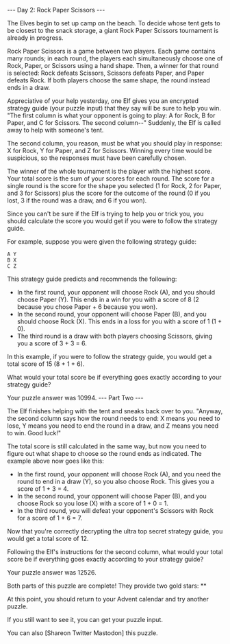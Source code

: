--- Day 2: Rock Paper Scissors ---

The Elves begin to set up camp on the beach. To decide whose tent gets to be
closest to the snack storage, a giant Rock Paper Scissors tournament is already
in progress.

Rock Paper Scissors is a game between two players. Each game contains many
rounds; in each round, the players each simultaneously choose one of Rock,
Paper, or Scissors using a hand shape. Then, a winner for that round is
selected: Rock defeats Scissors, Scissors defeats Paper, and Paper defeats Rock.
If both players choose the same shape, the round instead ends in a draw.

Appreciative of your help yesterday, one Elf gives you an encrypted strategy
guide (your puzzle input) that they say will be sure to help you win. "The first
column is what your opponent is going to play: A for Rock, B for Paper, and C
for Scissors. The second column--" Suddenly, the Elf is called away to help with
someone's tent.

The second column, you reason, must be what you should play in response: X for
Rock, Y for Paper, and Z for Scissors. Winning every time would be suspicious,
so the responses must have been carefully chosen.

The winner of the whole tournament is the player with the highest score. Your
total score is the sum of your scores for each round. The score for a single
round is the score for the shape you selected (1 for Rock, 2 for Paper, and 3
for Scissors) plus the score for the outcome of the round (0 if you lost, 3 if
the round was a draw, and 6 if you won).

Since you can't be sure if the Elf is trying to help you or trick you, you
should calculate the score you would get if you were to follow the strategy
guide.

For example, suppose you were given the following strategy guide:

```
A Y
B X
C Z
```

This strategy guide predicts and recommends the following:

- In the first round, your opponent will choose Rock (A), and you should choose
Paper (Y). This ends in a win for you with a score of 8 (2 because you chose
Paper + 6 because you won).
- In the second round, your opponent will choose Paper (B), and you should
choose Rock (X). This ends in a loss for you with a score of 1 (1 + 0).
- The third round is a draw with both players choosing Scissors, giving you a
score of 3 + 3 = 6.

In this example, if you were to follow the strategy guide, you would get a total
score of 15 (8 + 1 + 6).

What would your total score be if everything goes exactly according to your
strategy guide?

Your puzzle answer was 10994.
--- Part Two ---

The Elf finishes helping with the tent and sneaks back over to you. "Anyway, the
second column says how the round needs to end: X means you need to lose, Y means
you need to end the round in a draw, and Z means you need to win. Good luck!"

The total score is still calculated in the same way, but now you need to figure
out what shape to choose so the round ends as indicated. The example above now
goes like this:

- In the first round, your opponent will choose Rock (A), and you need the round
to end in a draw (Y), so you also choose Rock. This gives you a score of
1 + 3 = 4.
- In the second round, your opponent will choose Paper (B), and you choose Rock
so you lose (X) with a score of 1 + 0 = 1.
- In the third round, you will defeat your opponent's Scissors with Rock for a
score of 1 + 6 = 7.

Now that you're correctly decrypting the ultra top secret strategy guide, you
would get a total score of 12.

Following the Elf's instructions for the second column, what would your total
score be if everything goes exactly according to your strategy guide?

Your puzzle answer was 12526.

Both parts of this puzzle are complete! They provide two gold stars: **

At this point, you should return to your Advent calendar and try another puzzle.

If you still want to see it, you can get your puzzle input.

You can also [Shareon Twitter Mastodon] this puzzle.
